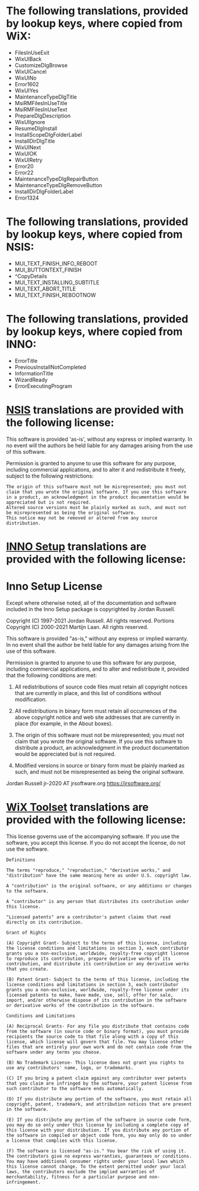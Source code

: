 # The following translations, provided by lookup keys, where copied from WiX:

- FilesInUseExit
- WixUIBack
- CustomizeDlgBrowse
- WixUICancel
- WixUINo
- Error1602
- WixUIYes
- MaintenanceTypeDlgTitle
- MsiRMFilesInUseTitle
- MsiRMFilesInUseText
- PrepareDlgDescription
- WixUIIgnore
- ResumeDlgInstall
- InstallScopeDlgFolderLabel
- InstallDirDlgTitle
- WixUINext
- WixUIOK
- WixUIRetry
- Error20
- Error22
- MaintenanceTypeDlgRepairButton
- MaintenanceTypeDlgRemoveButton
- InstallDirDlgFolderLabel
- Error1324

# The following translations, provided by lookup keys, where copied from NSIS:

- MUI_TEXT_FINISH_INFO_REBOOT
- MUI_BUTTONTEXT_FINISH
- ^CopyDetails
- MUI_TEXT_INSTALLING_SUBTITLE
- MUI_TEXT_ABORT_TITLE
- MUI_TEXT_FINISH_REBOOTNOW

# The following translations, provided by lookup keys, where copied from INNO:

- ErrorTitle
- PreviousInstallNotCompleted
- InformationTitle
- WizardReady
- ErrorExecutingProgram


# [NSIS](https://nsis.sourceforge.io/License) translations are provided with the following license:

This software is provided 'as-is', without any express or implied warranty. In no event will the authors be held liable for any damages arising from the use of this software.

Permission is granted to anyone to use this software for any purpose, including commercial applications, and to alter it and redistribute it freely, subject to the following restrictions:

    The origin of this software must not be misrepresented; you must not claim that you wrote the original software. If you use this software in a product, an acknowledgment in the product documentation would be appreciated but is not required.
    Altered source versions must be plainly marked as such, and must not be misrepresented as being the original software.
    This notice may not be removed or altered from any source distribution.

# [INNO Setup](https://jrsoftware.org/files/is/license.txt) translations are provided with the following license:

Inno Setup License
==================

Except where otherwise noted, all of the documentation and software included in the Inno Setup
package is copyrighted by Jordan Russell.

Copyright (C) 1997-2021 Jordan Russell. All rights reserved.
Portions Copyright (C) 2000-2021 Martijn Laan. All rights reserved.

This software is provided "as-is," without any express or implied warranty. In no event shall the
author be held liable for any damages arising from the use of this software.

Permission is granted to anyone to use this software for any purpose, including commercial
applications, and to alter and redistribute it, provided that the following conditions are met:

1. All redistributions of source code files must retain all copyright notices that are currently in
   place, and this list of conditions without modification.

2. All redistributions in binary form must retain all occurrences of the above copyright notice and
   web site addresses that are currently in place (for example, in the About boxes).

3. The origin of this software must not be misrepresented; you must not claim that you wrote the
   original software. If you use this software to distribute a product, an acknowledgment in the
   product documentation would be appreciated but is not required.

4. Modified versions in source or binary form must be plainly marked as such, and must not be
   misrepresented as being the original software.


Jordan Russell
jr-2020 AT jrsoftware.org
https://jrsoftware.org/

# [WiX Toolset](https://wixtoolset.org/about/license/) translations are provided with the following license:

This license governs use of the accompanying software. If you use the software, you accept this license. If you do not accept the license, do not use the software.

    Definitions

    The terms "reproduce," "reproduction," "derivative works," and "distribution" have the same meaning here as under U.S. copyright law.

    A "contribution" is the original software, or any additions or changes to the software.

    A "contributor" is any person that distributes its contribution under this license.

    "Licensed patents" are a contributor's patent claims that read directly on its contribution.

    Grant of Rights

    (A) Copyright Grant- Subject to the terms of this license, including the license conditions and limitations in section 3, each contributor grants you a non-exclusive, worldwide, royalty-free copyright license to reproduce its contribution, prepare derivative works of its contribution, and distribute its contribution or any derivative works that you create.

    (B) Patent Grant- Subject to the terms of this license, including the license conditions and limitations in section 3, each contributor grants you a non-exclusive, worldwide, royalty-free license under its licensed patents to make, have made, use, sell, offer for sale, import, and/or otherwise dispose of its contribution in the software or derivative works of the contribution in the software.

    Conditions and Limitations

    (A) Reciprocal Grants- For any file you distribute that contains code from the software (in source code or binary format), you must provide recipients the source code to that file along with a copy of this license, which license will govern that file. You may license other files that are entirely your own work and do not contain code from the software under any terms you choose.

    (B) No Trademark License- This license does not grant you rights to use any contributors' name, logo, or trademarks.

    (C) If you bring a patent claim against any contributor over patents that you claim are infringed by the software, your patent license from such contributor to the software ends automatically.

    (D) If you distribute any portion of the software, you must retain all copyright, patent, trademark, and attribution notices that are present in the software.

    (E) If you distribute any portion of the software in source code form, you may do so only under this license by including a complete copy of this license with your distribution. If you distribute any portion of the software in compiled or object code form, you may only do so under a license that complies with this license.

    (F) The software is licensed "as-is." You bear the risk of using it. The contributors give no express warranties, guarantees or conditions. You may have additional consumer rights under your local laws which this license cannot change. To the extent permitted under your local laws, the contributors exclude the implied warranties of merchantability, fitness for a particular purpose and non-infringement.

